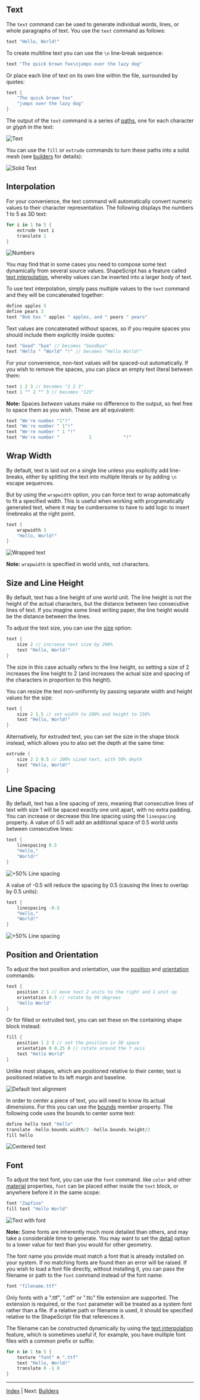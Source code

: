 Text
---

The `text` command can be used to generate individual words, lines, or whole paragraphs of text. You use the `text` command as follows:

```swift
text "Hello, World!"
```

To create multiline text you can use the `\n` line-break sequence:

```swift
text "The quick brown fox\njumps over the lazy dog"
```

Or place each line of text on its own line within the file, surrounded by quotes:

```swift
text {
    "The quick brown fox"
    "jumps over the lazy dog"
}
```

The output of the `text` command is a series of [paths](paths.md), one for each character or *glyph* in the text:

![Text](../../images/text.png)

You can use the `fill` or `extrude` commands to turn these paths into a solid mesh (see [builders](builders.md) for details):

![Solid Text](../../images/solid-text.png)

## Interpolation

For your convenience, the text command will automatically convert numeric values to their character representation. The following displays the numbers 1 to 5 as 3D text:

```swift
for i in 1 to 5 {
    extrude text i
    translate 1
}
```

![Numbers](../../images/numbers.png)

You may find that in some cases you need to compose some text dynamically from several source values. ShapeScript has a feature called [text interpolation](https://en.wikipedia.org/wiki/String_interpolation), whereby values can be inserted into a larger body of text.

To use text interpolation, simply pass multiple values to the `text` command and they will be concatenated together:

```swift
define apples 5
define pears 3
text "Bob has " apples " apples, and " pears " pears"
```

Text values are concatenated without spaces, so if you require spaces you should include them explicitly inside quotes:

```swift
text "Good" "bye" // becomes "Goodbye"
text "Hello " "World" "!" // becomes "Hello World!"
```

For your convenience, non-text values will be spaced-out automatically. If you wish to remove the spaces, you can place an empty text literal between them:

```swift
text 1 2 3 // becomes "1 2 3"
text 1 "" 2 "" 3 // becomes "123"
```

**Note:** Spaces *between* values make no difference to the output, so feel free to space them as you wish. These are all equivalent:

```swift
text "We're number "1"!"
text "We're number " 1"!"
text "We're number " 1 "!"
text "We're number "           1            "!"
```

## Wrap Width

By default, text is laid out on a single line unless you explicitly add line-breaks, either by splitting the text into multiple literals or by adding `\n` escape sequences.

But by using the `wrapwidth` option, you can force text to wrap automatically to fit a specified width. This is useful when working with programatically generated text, where it may be cumbersome to have to add logic to insert linebreaks at the right point.

```swift
text {
    wrapwidth 3
    "Hello, World!"
}
```

![Wrapped text](../../images/text-wrap.png)

**Note:** `wrapwidth` is specified in world units, not characters.

## Size and Line Height

By default, text has a line height of one world unit. The line height is not the height of the actual characters, but the distance between two consecutive lines of text. If you imagine some lined writing paper, the line height would be the distance between the lines.

To adjust the text size, you can use the [size](transforms.md) option:

```swift
text {
    size 2 // increase text size by 200%
    text "Hello, World!"
}
```

The size in this case actually refers to the line height, so setting a size of 2 increases the line height to 2 (and increases the actual size and spacing of the characters in proportion to this height).

You can resize the text non-uniformly by passing separate width and height values for the size:

```swift
text {
    size 2 1.5 // set width to 200% and height to 150%
    text "Hello, World!"
}
```

Alternatively, for extruded text, you can set the size in the shape block instead, which allows you to also set the depth at the same time:

```swift
extrude {
    size 2 2 0.5 // 200% sized text, with 50% depth
    text "Hello, World!"
}
```

## Line Spacing

By default, text has a line spacing of zero, meaning that consecutive lines of text with size 1 will be spaced exactly one unit apart, with no extra padding. You can increase or decrease this line spacing using the `linespacing` property. A value of 0.5 will add an additional space of 0.5 world units between consecutive lines:

```swift
text {
    linespacing 0.5
    "Hello,"
    "World!"
}
```

![+50% Line spacing](../../images/linespacing-increased.png)

A value of -0.5 will reduce the spacing by 0.5 (causing the lines to overlap by 0.5 units):

```swift
text {
    linespacing -0.5
    "Hello,"
    "World!"
}
```

![+50% Line spacing](../../images/linespacing-decreased.png)

## Position and Orientation

To adjust the text position and orientation, use the [position](transforms.md) and [orientation](transforms.md) commands:

```swift
text {
    position 2 1 // move text 2 units to the right and 1 unit up
    orientation 0.5 // rotate by 90 degrees
    "Hello World"
}
```

Or for filled or extruded text, you can set these on the containing shape block instead:

```swift
fill {
    position 1 2 3 // set the position in 3D space
    orientation 0 0.25 0 // rotate around the Y axis
    text "Hello World"
}
```

Unlike most shapes, which are positioned relative to their center, text is positioned relative to its left margin and baseline.

![Default text alignment](../../images/text-default.png)

In order to center a piece of text, you will need to know its actual dimensions. For this you can use the [bounds](bounds.md) member property. The following code uses the bounds to center some text:

```swift
define hello text "Hello"
translate -hello.bounds.width/2 -hello.bounds.height/2
fill hello
```

![Centered text](../../images/text-centered.png)

## Font

To adjust the text font, you can use the `font` command. like `color` and other [material](materials.md) properties, `font` can be placed either inside the `text` block, or anywhere before it in the same scope:

```swift
font "Zapfino"
fill text "Hello World"
```

![Text with font](../../images/text-font.png)

**Note:** Some fonts are inherently much more detailed than others, and may take a considerable time to generate. You may want to set the [detail](options.md) option to a lower value for text than you would for other geometry.

The font name you provide must match a font that is already installed on your system. If no matching fonts are found then an error will be raised. If you wish to load a font file directly, without installing it, you can pass the filename or path to the `font` command instead of the font name:

```swift
font "filename.ttf"
```

Only fonts with a ".ttf", ".otf" or ".ttc" file extension are supported. The extension is required, or the `font` parameter will be treated as a system font rather than a file. If a relative path or filename is used, it should be specified relative to the ShapeScript file that references it.

The filename can be constructed dynamically by using the [text interpolation](text.md) feature, which is sometimes useful if, for example, you have multiple font files with a common prefix or suffix:

```swift
for n in 1 to 5 {
    texture "font" n ".ttf"
    text "Hello, World!"
    translate 0 -1 0
}
```

---
[Index](index.md) | Next: [Builders](builders.md)

